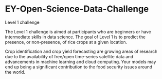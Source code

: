 # EY-Open-Science-Data-Challenge
Level 1 challenge

The Level 1 challenge is aimed at participants who are beginners or have intermediate skills in data science. The goal of Level 1 is to predict the presence, or non-presence, of rice crops at a given location. 


Crop identification and crop yield forecasting are growing areas of research due to the availability of free/open time-series satellite data and advancements in machine learning and cloud computing. 
Your models may end up being a significant contribution to the food security issues around the world.

